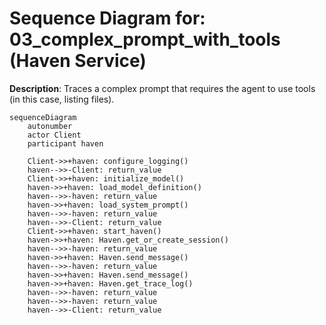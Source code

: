 # Sequence Diagram for: 03_complex_prompt_with_tools (Haven Service)

**Description**: Traces a complex prompt that requires the agent to use tools (in this case, listing files).

```mermaid
sequenceDiagram
    autonumber
    actor Client
    participant haven

    Client->>+haven: configure_logging()
    haven-->>-Client: return_value
    Client->>+haven: initialize_model()
    haven->>+haven: load_model_definition()
    haven-->>-haven: return_value
    haven->>+haven: load_system_prompt()
    haven-->>-haven: return_value
    haven-->>-Client: return_value
    Client->>+haven: start_haven()
    haven->>+haven: Haven.get_or_create_session()
    haven-->>-haven: return_value
    haven->>+haven: Haven.send_message()
    haven-->>-haven: return_value
    haven->>+haven: Haven.send_message()
    haven->>+haven: Haven.get_trace_log()
    haven-->>-haven: return_value
    haven-->>-haven: return_value
    haven-->>-Client: return_value
```
